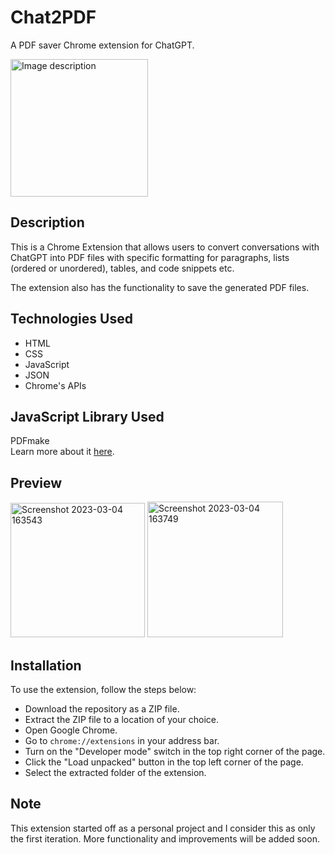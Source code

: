# Chat2PDF
 A PDF saver Chrome extension for ChatGPT.
 
 <img src="https://user-images.githubusercontent.com/106478752/224372263-44d61ad4-b9c1-4f04-82a7-7ae7c9b35c47.png" alt="Image description" width="220" />
 
 ## Description
 This is a Chrome Extension that allows users to convert conversations with ChatGPT into PDF files with specific formatting for paragraphs, lists (ordered or
 unordered), tables, and code snippets etc. 
 <p>The extension also has the functionality to save the generated PDF files.<p/>
 
  ## Technologies Used
* HTML
* CSS
* JavaScript
* JSON
* Chrome's APIs

## JavaScript Library Used
PDFmake
<br/>
Learn more about it [here](http://pdfmake.org/#/).

## Preview
<img width="215" alt="Screenshot 2023-03-04 163543" src="https://user-images.githubusercontent.com/106478752/222898634-66834dc7-eb06-41c4-9724-8c213704d811.png">  <img width="217" alt="Screenshot 2023-03-04 163749" src="https://user-images.githubusercontent.com/106478752/222898647-284f32b8-034f-4bea-91bf-2e6f6cee2017.png">
 
 ## Installation
 To use the extension, follow the steps below:
 * Download the repository as a ZIP file.
 * Extract the ZIP file to a location of your choice.
 * Open Google Chrome.
 * Go to `chrome://extensions` in your address bar.
 * Turn on the "Developer mode" switch in the top right corner of the page.
 * Click the "Load unpacked" button in the top left corner of the page.
 * Select the extracted folder of the extension.

## Note
This extension started off as a personal project and I consider this as only the first iteration. More functionality and improvements will be added soon.